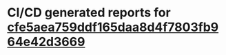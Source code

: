 # CI/CD generated reports for [cfe5aea759ddf165daa8d4f7803fb964e42d3669](https://github.com/hydephp/develop/commit/cfe5aea759ddf165daa8d4f7803fb964e42d3669)
